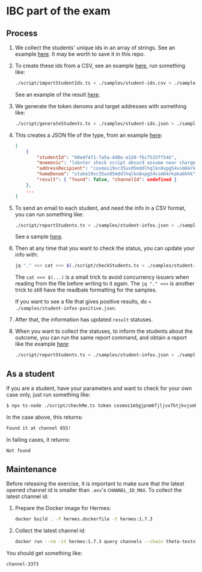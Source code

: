 # IBC part of the exam

## Process

1. We collect the students' unique ids in an array of strings. See an example [here](./samples/student-ids.json). It may be worth to save it in this repo.

2. To create these ids from a CSV, see an example [here](./samples/student-ids.csv), run something like:

    ```sh
    ./script/importStudentIds.ts < ./samples/student-ids.csv > ./samples/student-ids.json
    ```

    See an example of the result [here](./samples/student-ids.json).

3. We generate the token denoms and target addresses with something like:

    ```sh
    ./script/generateStudents.ts < ./samples/student-ids.json > ./samples/student-infos.json
    ```

4. This creates a JSON file of the type, from an example [here](./samples/student-infos.json):

    ```json
    [
        {
            "studentId": "60e4f471-7a5a-4d8e-a320-f6c7533ff54b",
            "mnemonic": "lobster shock script absurd assume near charge law unfair lift just also drill damp music accuse salad rather include relief drive special child coin",
            "addressRecipient": "cosmos19vc35uv05mddlhqlkn8xpg54vsm04rkaka6hhk",
            "homeDenom": "stake19vc35uv05mddlhqlkn8xpg54vsm04rkaka6hhk",
            "result": { "found": false, "channelId": undefined }
        },
        ...
    ]
    ```

5. To send an email to each student, and need the info in a CSV format, you can run something like:

    ```sh
    ./script/reportStudents.ts < ./samples/student-infos.json > ./samples/student-infos.csv
    ```

    See a sample [here](./samples/student-infos.csv).

6. Then at any time that you want to check the status, you can update your info with:

    ```sh
    jq "." <<< cat <<< $(./script/checkStudents.ts < ./samples/student-infos.json) > ./samples/student-infos.json
    ```

    The `cat <<< $(...)` is a small trick to avoid concurrency issuers when reading from the file before writing to it again. The `jq "." <<<` is another trick to still have the readbale formatting for the samples.

    If you want to see a file that gives positive results, do `< ./samples/student-infos-positive.json`.

7. After that, the information has updated `result` statuses.

8. When you want to collect the statuses, to inform the students about the outcome, you can run the same report command, and obtain a report like the example [here](./samples/student-infos.csv):

    ```sh
    ./script/reportStudents.ts < ./samples/student-infos.json > ./samples/student-infos.csv
    ```

## As a student

If you are a student, have your parameters and want to check for your own case only, just run something like:

```sh
$ npx ts-node ./script/checkMe.ts token cosmos1m5gjpnm6fjljvxfktjkvjumk79xdrckmrckypk
```

In the case above, this returns:

```txt
Found it at channel 655!
```

In failing cases, it returns:

```txt
Not found
```

## Maintenance

Before releasing the exercise, it is important to make sure that the latest opened channel id is smaller than `.env`'s `CHANNEL_ID_MAX`. To collect the latest channel id:

1. Prepare the Docker image for Hermes:

    ```sh
    docker build . -f hermes.dockerfile -t hermes:1.7.3
    ```

2. Collect the latest channel id:

    ```sh
    docker run --rm -it hermes:1.7.3 query channels --chain theta-testnet-001 | grep "ChannelId(" -A 1 | grep '"' | sort --version-sort | tail -n 1
    ```

You should get something like:

```txt
channel-3373
```
